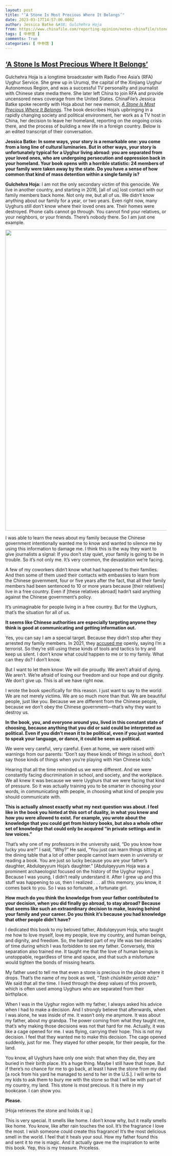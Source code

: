 ```yaml
---
layout: post
title: "‘A Stone Is Most Precious Where It Belongs’"
date: 2023-03-17T14:57:00.000Z
author: Jessica Batke &#38; Gulchehra Hoja
from: https://www.chinafile.com/reporting-opinion/notes-chinafile/stone-most-precious-where-it-belongs
tags: [ 中参馆 ]
comments: True
categories: [ 中参馆 ]
---
```

<!--1679065020000-->
[‘A Stone Is Most Precious Where It Belongs’](https://www.chinafile.com/reporting-opinion/notes-chinafile/stone-most-precious-where-it-belongs)
------

<div>
<div class="content">    <div class="field field-name-body field-type-text-with-summary field-label-hidden">      <p>Gulchehra Hoja is a longtime broadcaster with Radio Free Asia’s (RFA) Uyghur Service. She grew up in Urumqi, the capital of the Xinjiang Uyghur Autonomous Region, and was a successful TV personality and journalist with Chinese state media there. She later left China to join RFA and provide uncensored news coverage from the United States. ChinaFile’s Jessica Batke spoke recently with Hoja about her new memoir, <em><a href="https://www.hachettebooks.com/titles/gulchehra-hoja/a-stone-is-most-precious-where-it-belongs/9780306828843/" target="_blank" rel="nofollow">A Stone Is Most Precious Where It Belongs</a></em>. The book describes Hoja’s upbringing in a rapidly changing society and political environment, her work as a TV host in China, her decision to leave her homeland, reporting on the ongoing crisis there, and the process of building a new life in a foreign country. Below is an edited transcript of their conversation.</p><p><strong>Jessica Batke: In some ways, your story is a remarkable one: you come from a long line of cultural luminaries. But in other ways, your story is unfortunately typical for a Uyghur living abroad: you are separated from your loved ones, who are undergoing persecution and oppression back in your homeland. Your book opens with a horrible statistic: 24 members of your family were taken away by the state. Do you have a sense of how common that kind of mass detention within a single family is?</strong></p><p><strong>Gulchehra Hoja:</strong> I am not the only secondary victim of this genocide. We live in another country, and starting in 2016, [all of us] lost contact with our family members back home. Not only me, but all of us. We didn’t know anything about our family for a year, or two years. Even right now, many Uyghurs still don’t know where their loved ones are. Their homes were destroyed. Phone calls cannot go through. You cannot find your relatives, or your neighbors, or your friends. There’s nobody there. So I am just one example.</p><p></p><div class="view view-photo-embed view-id-photo_embed view-display-id-panel_pane_3 visual-box view-dom-id-0b9e93953c48b52f111ff05bab3d81e7 grid-4 photo-object">                  <div class="views-field views-field-field-common-system-photo">        <div class="field-content"><a href="https://www.chinafile.com/sites/default/files/assets/images/photo/system/astoneismostpreciouswhereitbelongs_hc.jpg" title="A Stone Is Most Precious Where It Belongs" class="colorbox" data-colorbox-gallery="gallery-node-54686-AKNYyHxb_F0" data-cbox-img-attrs="{"title": "", "alt": ""}"><img src="https://www.chinafile.com/sites/default/files/styles/medium/public/assets/images/photo/system/astoneismostpreciouswhereitbelongs_hc.jpg?itok=NVdHhLuP" width="620" height="936" alt title referrerpolicy="no-referrer"></a></div>  </div>            </div><p>I was able to learn the news about my family because the Chinese government intentionally wanted me to know and wanted to silence me by using this information to damage me. I think this is the way they want to give journalists a signal: If you don’t stay quiet, your family is going to be in trouble. So it’s not only me. It’s very common, the devastation we’re facing.</p><p>A few of my coworkers didn’t know what had happened to their families. And then some of them used their contacts with embassies to learn from the Chinese government, four or five years after the fact, that all their family members had been sentenced to 10 or more years because [their relatives] live in a free country. Even if [these relatives abroad] hadn’t said anything against the Chinese government’s policy.</p><p>It’s unimaginable for people living in a free country. But for the Uyghurs, that’s the situation for all of us.</p><p><strong>It seems like Chinese authorities are especially targeting anyone they think is good at communicating and getting information out.</strong></p><p>Yes, you can say I am a special target. Because they didn’t stop after they arrested my family members. In 2021, they <a href="https://www.rfa.org/english/news/uyghur/smear-04132021191322.html" target="_blank" rel="nofollow">accused me</a> openly, saying I’m a terrorist. So they’re still using these kinds of tools and tactics to try and keep us silent. I don’t know what could happen to me or to my family. What can they do? I don’t know.</p><p>But I want to let them know: We will die proudly. We aren’t afraid of dying. We aren’t. We’re afraid of losing our freedom and our hope and our dignity. We don’t give up. This is all we have right now.</p><p>I wrote the book specifically for this reason. I just want to say to the world: We are not merely victims. We are so much more than that. We are beautiful people, just like you. Because we are different from the Chinese people, because we don’t obey the Chinese government—that’s why they want to destroy us.</p><p><strong>In the book, you, and everyone around you, lived in this constant state of choosing, because anything that you did or said could be interpreted as political. Even if you didn’t mean it to be political, even if you just wanted to speak your language, or dance, it could be seen as political.</strong></p><p>We were very careful, very careful. Even at home, we were raised with warnings from our parents: “Don’t say these kinds of things in school, don’t say those kinds of things when you’re playing with Han Chinese kids.”</p><p>Hearing that all the time reminded us we were different. And we were constantly facing discrimination in school, and society, and the workplace. We all knew it was because we were Uyghurs that we were facing that kind of pressure. So it was actually training you to be smarter in choosing your words, in communicating with people, in choosing what kind of people you should communicate with.</p><p><strong>This is actually almost exactly what my next question was about. I feel like in the book you hinted at this sort of duality, in what you knew and how you were allowed to exist. For example, you wrote about the knowledge that you could get from history books, but also a whole other set of knowledge that could only be acquired “in private settings and in low voices.”</strong></p><p>That’s why one of my professors in the university said, “Do you know how lucky you are?” I said, “Why?” He said, “You just can learn things sitting at the dining table that a lot of other people cannot learn even in university or reading a book. You are just so lucky because you are your father’s daughter, Abdulqeyyum Hoja’s daughter.” [Abdulqeyyum Hoja was a prominent archaeologist focused on the history of the Uyghur region.] Because I was young, I didn’t really understand it. After I grew up and this stuff was happening to us, then I realized . . . all this memory, you know, it comes back to you. So I was so fortunate, a fortunate girl.</p><p><strong>How much do you think the knowledge from your father contributed to your decision, when you did finally go abroad, to stay abroad? Because that seems like such an extraordinary decision to make, leaving behind your family and your career. Do you think it’s because you had knowledge that other people didn’t have?</strong></p><p>I dedicated this book to my beloved father, Abdulqeyyum Hoja, who taught me how to love myself, love my people, love my country, and human beings, and dignity, and freedom. So, the hardest part of my life was two decades of time during which I was forbidden to see my father. Conversely, this separation also trained me. It taught me that the love of human beings is unstoppable, regardless of time and space, and that such a misfortune would tighten the bonds of missing hearts.</p><p>My father used to tell me that even a stone is precious in the place where it drops. That’s the name of my book as well, “<em>Tash chüshkän yeridä äziz</em>.” We said that all the time. I lived through the deep values of this proverb, which is often used among Uyghurs who are separated from their birthplace.</p><p>When I was in the Uyghur region with my father, I always asked his advice when I had to make a decision. And I strongly believe that afterwards, when I was alone, he was inside of me. It wasn’t only me anymore. It was about my father, about my grandpa. The power coming from what they taught me, that’s why making those decisions was not that hard for me. Actually, it was like a cage opened for me. I was flying, carrying their hope. This is not my decision. I feel that they wanted me to make this decision. The cage opened suddenly, just for me. They stayed for other people, for their people, for the land.</p><p>You know, all Uyghurs have only one wish: that when they die, they are buried in their birth place. It’s a huge thing. Maybe I still have that hope. But if there’s no chance for me to go back, at least I have the stone from my dad [a rock from his yard he managed to send to her in the U.S.]. I will write to my kids to ask them to bury me with the stone so that I will be with part of my country, my land. This stone is most precious. It is there in my bookcase. I can show you.</p><p><strong>Please.</strong></p><p>[Hoja retrieves the stone and holds it up.]</p><p>This is very special. It smells like home. I don’t know why, but it really smells like home. You know, like after rain touches the soil. It’s the fragrance I love the most. I wish someone could create this fragrance! It’s the most delicious smell in the world. I feel that it heals your soul. How my father found this and sent it to me is magic. And it actually gave me the inspiration to write this book. Yep, this is my treasure. Priceless.</p>  </div>  </div>
</div>
